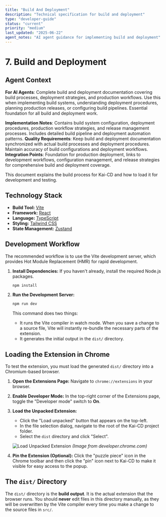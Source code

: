 ```yaml
---
title: "Build And Deployment"
description: "Technical specification for build and deployment"
type: "developer-guide"
status: "current"
priority: "medium"
last_updated: "2025-06-22"
agent_notes: "AI agent guidance for implementing build and deployment"
---
```


# 7. Build and Deployment

## Agent Context
**For AI Agents**: Complete build and deployment documentation covering build processes, deployment strategies, and production workflows. Use this when implementing build systems, understanding deployment procedures, planning production releases, or configuring build pipelines. Essential foundation for all build and deployment work.

**Implementation Notes**: Contains build system configuration, deployment procedures, production workflow strategies, and release management processes. Includes detailed build pipeline and deployment automation patterns.
**Quality Requirements**: Keep build and deployment documentation synchronized with actual build processes and deployment procedures. Maintain accuracy of build configurations and deployment workflows.
**Integration Points**: Foundation for production deployment, links to development workflows, configuration management, and release strategies for comprehensive build and deployment coverage.

This document explains the build process for Kai-CD and how to load it for development and testing.

## Technology Stack

-   **Build Tool:** [Vite](https://vitejs.dev/)
-   **Framework:** [React](https://react.dev/)
-   **Language:** [TypeScript](https://www.typescriptlang.org/)
-   **Styling:** [Tailwind CSS](https://tailwindcss.com/)
-   **State Management:** [Zustand](https://github.com/pmndrs/zustand)

## Development Workflow

The recommended workflow is to use the Vite development server, which provides Hot Module Replacement (HMR) for rapid development.

1.  **Install Dependencies:**
    If you haven't already, install the required Node.js packages.
    ```bash
    npm install
    ```

2.  **Run the Development Server:**
    ```bash
    npm run dev
    ```
    This command does two things:
    -   It runs the Vite compiler in watch mode. When you save a change to a source file, Vite will instantly re-bundle the necessary parts of the extension.
    -   It generates the initial output in the `dist/` directory.

## Loading the Extension in Chrome

To test the extension, you must load the generated `dist/` directory into a Chromium-based browser.

1.  **Open the Extensions Page:**
    Navigate to `chrome://extensions` in your browser.

2.  **Enable Developer Mode:**
    In the top-right corner of the Extensions page, toggle the "Developer mode" switch to **On**.

3.  **Load the Unpacked Extension:**
    -   Click the "Load unpacked" button that appears on the top-left.
    -   In the file selection dialog, navigate to the root of the Kai-CD project folder.
    -   Select the `dist` directory and click "Select".

    ![Load Unpacked Extension](https://developer-chrome-com.imgix.net/image/BrQidfK9jaQyIHwdw91aVpkPiGD2/LgwsO231V41S9Glqg6sY.png)
    *(Image from developer.chrome.com)*

4.  **Pin the Extension (Optional):**
    Click the "puzzle piece" icon in the Chrome toolbar and then click the "pin" icon next to Kai-CD to make it visible for easy access to the popup.

## The `dist/` Directory

The `dist/` directory is the **build output**. It is the actual extension that the browser runs. You should **never** edit files in this directory manually, as they will be overwritten by the Vite compiler every time you make a change to the source files in `src/`.

